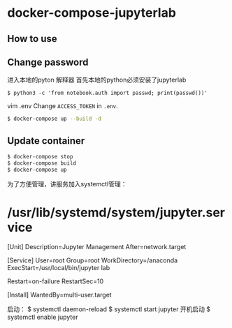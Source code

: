 # docker-compose-jupyterlab



## How to use

## Change password

进入本地的pyton 解释器 首先本地的python必须安装了jupyterlab

```python3
$ python3 -c 'from notebook.auth import passwd; print(passwd())'
```
vim .env 
Change `ACCESS_TOKEN` in `.env`.

```sh
$ docker-compose up --build -d
```


## Update container

```sh
$ docker-compose stop
$ docker-compose build
$ docker-compose up
```

为了方便管理，讲服务加入systemctl管理：
 # /usr/lib/systemd/system/jupyter.service 
 
[Unit] 
Description=Jupyter Management 
After=network.target  
 
[Service] 
User=root
Group=root
WorkDirectory=/anaconda 
ExecStart=/usr/local/bin/jupyter lab  

Restart=on-failure
RestartSec=10

 
[Install] 
WantedBy=multi-user.target
 
 启动：
 $ systemctl daemon-reload 
 $ systemctl start jupyter 
开机启动
 $ systemctl enable jupyter

